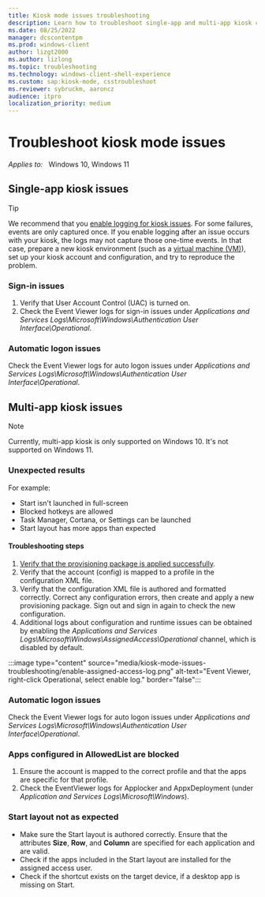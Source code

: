 ```yaml
---
title: Kiosk mode issues troubleshooting
description: Learn how to troubleshoot single-app and multi-app kiosk configurations, as well as common problems like sign-in issues.
ms.date: 08/25/2022
manager: dcscontentpm
ms.prod: windows-client
author: lizgt2000
ms.author: lizlong
ms.topic: troubleshooting
ms.technology: windows-client-shell-experience
ms.custom: sap:kiosk-mode, csstroubleshoot
ms.reviewer: sybruckm, aaroncz
audience: itpro
localization_priority: medium
---
```

# Troubleshoot kiosk mode issues

_Applies to:_ &nbsp; Windows 10, Windows 11

## Single-app kiosk issues

> [!TIP]
> We recommend that you [enable logging for kiosk issues](/windows/configuration/kiosk-prepare#enable-logging). For some failures, events are only captured once. If you enable logging after an issue occurs with your kiosk, the logs may not capture those one-time events. In that case, prepare a new kiosk environment (such as a [virtual machine (VM)](/windows/configuration/kiosk-prepare#testing-your-kiosk-in-a-virtual-machine-vm)), set up your kiosk account and configuration, and try to reproduce the problem.

### Sign-in issues

1. Verify that User Account Control (UAC) is turned on.
2. Check the Event Viewer logs for sign-in issues under *Applications and Services Logs\\Microsoft\\Windows\\Authentication User Interface\\Operational*.

### Automatic logon issues

Check the Event Viewer logs for auto logon issues under *Applications and Services Logs\\Microsoft\\Windows\\Authentication User Interface\\Operational*.

## Multi-app kiosk issues

> [!NOTE]
> Currently, multi-app kiosk is only supported on Windows 10. It's not supported on Windows 11.

### Unexpected results

For example:

- Start isn't launched in full-screen
- Blocked hotkeys are allowed
- Task Manager, Cortana, or Settings can be launched
- Start layout has more apps than expected

#### Troubleshooting steps

1. [Verify that the provisioning package is applied successfully](/windows/configuration/kiosk-validate).
2. Verify that the account (config) is mapped to a profile in the configuration XML file.
3. Verify that the configuration XML file is authored and formatted correctly. Correct any configuration errors, then create and apply a new provisioning package. Sign out and sign in again to check the new configuration.
4. Additional logs about configuration and runtime issues can be obtained by enabling the *Applications and Services Logs\\Microsoft\\Windows\\AssignedAccess\\Operational* channel, which is disabled by default.

:::image type="content" source="media/kiosk-mode-issues-troubleshooting/enable-assigned-access-log.png" alt-text="Event Viewer, right-click Operational, select enable log." border="false":::

### Automatic logon issues

Check the Event Viewer logs for auto logon issues under *Applications and Services Logs\\Microsoft\\Windows\\Authentication User Interface\\Operational*.

### Apps configured in AllowedList are blocked

1. Ensure the account is mapped to the correct profile and that the apps are specific for that profile.
2. Check the EventViewer logs for Applocker and AppxDeployment (under *Application and Services Logs\\Microsoft\\Windows*).

### Start layout not as expected

- Make sure the Start layout is authored correctly. Ensure that the attributes **Size**, **Row**, and **Column** are specified for each application and are valid.
- Check if the apps included in the Start layout are installed for the assigned access user.
- Check if the shortcut exists on the target device, if a desktop app is missing on Start.

